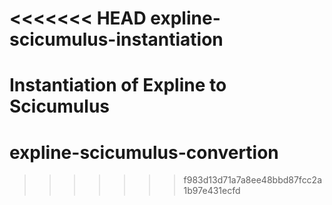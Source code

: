 <<<<<<< HEAD
expline-scicumulus-instantiation
================================

Instantiation of Expline to Scicumulus
=======
expline-scicumulus-convertion
=============================
>>>>>>> f983d13d71a7a8ee48bbd87fcc2a1b97e431ecfd
